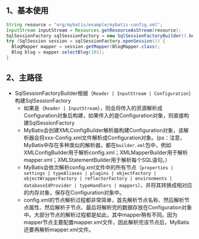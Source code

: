 ## 1、基本使用

```Java
String resource = "org/mybatis/example/mybatis-config.xml";
InputStream inputStream = Resources.getResourceAsStream(resource);
SqlSessionFactory sqlSessionFactory = new SqlSessionFactoryBuilder().build(inputStream);
try (SqlSession session = sqlSessionFactory.openSession()) {
  BlogMapper mapper = session.getMapper(BlogMapper.class);
  Blog blog = mapper.selectBlog(101);
}
```

## 2、主路径

- SqlSessionFactoryBuilder根据（`Reader | InputStream | Configuration`）构建SqlSessionFactory
    - 如果是（`Reader | InputStream`），则会将传入的资源解析成Configuration对象后构建，如果传入的是Configuration对象，则直接构建SqlSessionFactory
    - MyBatis会创建XMLConfigBuilder解析器构建Configuration对象，该解析器会将xxx-Config.xml文件解析成Configuration对象。(ps：注意，MyBatis中存在多种类似的解析器，都在`builder.xml`包中，例如XMLConfigBuilder用于解析config.xml；XMLMapperBuilder用于解析mapper.xml；XMLStatementBuilder用于解析每个SQL语句。）
    - MyBatis会依次解析config.xml文件中的所有节点（`properties | settings | typeAliases | plugins | objectFactory | objectWrapperFactory | reflectorFactory | environments | databaseIdProvider | typeHandlers | mappers`），并将其转换成相对应的内存对象，保存在Configuration对象中。
    - config.xml的节点解析过程都非常简单，首先解析节点名称、然后解析节点属性、然后解析子节点、最后将解析完的数据存放在Configuration对象中。大部分节点的解析过程都是如此，其中mapper稍有不同。因为mapper节点主要配置mapper.xml文件，因此解析完该节点后，MyBatis还要再解析mapper.xml文件。